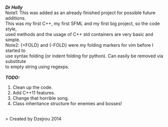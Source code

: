 ***Dr Holly***
<br>Note1: This was added as an already finished project for possible future additions.
<br>This was my first C++, my first SFML and my first big project, so the code style,
<br>used methods and the usage of C++ std containers are very basic and simple.
<br>Note2: {+FOLD} and {-FOLD} were my folding markers for vim before I started to
<br>use syntax folding (or indent folding for python). Can easily be removed via substitute
<br>to empty string using regexps.
<br><br>
***TODO:*** <br>
01. Clean up the code.<br>
02. Add C++11 features.<br>
03. Change that horrible song.<br>
04. Class inheritance structure for enemies and bosses!<br>
<br>
> Created by Dzejrou 2014
